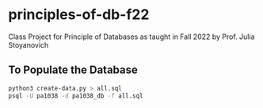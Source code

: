 # principles-of-db-f22
Class Project for Principle of Databases as taught in Fall 2022 by Prof. Julia Stoyanovich

## To Populate the Database
```bash
python3 create-data.py > all.sql
psql -U pa1038 -d pa1038_db -f all.sql
```
